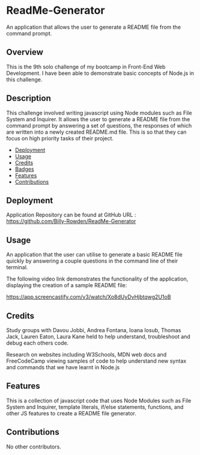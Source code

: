 # ReadMe-Generator

An application that allows the user to generate a README file from the command prompt. 
## Overview
 This is the 9th solo challenge of my bootcamp in Front-End Web Development. I have been able to demonstrate basic concepts of Node.js in this challenge.

## Description
This challenge involved writing javascript using Node modules such as File System and Inquirer. It allows the user to generate a README file from the command prompt by answering a set of questions, the responses of which are written into a newly created README.md file. This is so that they can focus on high priority tasks of their project. 

* [Deployment](#Deployment)
* [Usage](#Usage)
* [Credits](#Credits)
* [Badges](#Badges)
* [Features](#Features)
* [Contributions](#Contributions)

## Deployment

Application Repository can be found at GitHub URL : https://github.com/Billy-Rowden/ReadMe-Generator

## Usage 

An application that the user can utilise to generate a basic README file quickly by answering a couple questions in the command line of their terminal.

The following video link demonstrates the functionality of the application, displaying the creation of a sample README file:

https://app.screencastify.com/v3/watch/Xo8dUyDvHjbtqwg2U1oB 

## Credits

Study groups with Davou Jobbi, Andrea Fontana, Ioana Iosub, Thomas Jack, Lauren Eaton, Laura Kane held to help understand, troubleshoot and debug each others code.

Research on websites including W3Schools, MDN web docs and FreeCodeCamp viewing samples of code to help understand new syntax and commands that we have learnt in Node.js

## Features

This is a collection of javascript code that uses Node Modules such as File System and Inquirer, template literals, if/else statements, functions, and other JS features to create a README file generator. 

## Contributions

No other contributors.